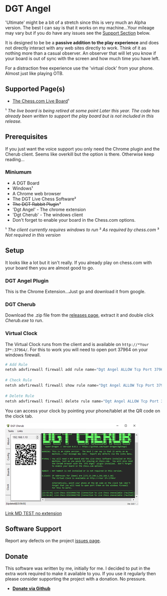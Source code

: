 # DGT Angel

'Ultimate' might be a bit of a stretch since this is very much an Alpha version.  The best I can say is that it works on my machine...Your mileage may vary but if you do have any issues see the [Support Section](#Software-Support) below.  

It is designed to be be a **passive addition to the play experience** and does not directly interact with any web sites directly to work.  Think of it as nothing more than a casual observer.  An observer that will let you know if your board is out of sync with the screen and how much time you have left.

For a distraction free experience use the 'virtual clock' from your phone.  Almost just like playing OTB.

## Supported Page(s)

- [The Chess.com Live Board](https://www.chess.com/live)¹

¹ *The live board is being retired at some point Later this year.  The code has already been written to support the play board but is not included in this release.*

## Prerequisites

If you just want the voice support you only need the Chrome plugin and the Cherub client.  Seems like overkill but the option is there. Otherwise keep reading...

### Miniumum

- A DGT Board
- Windows¹
- A Chrome web browser
- The DGT Live Chess Software²
- ~~The DGT Rabbit Plugin~~³
- 'Dgt Angel' - The chrome extension
- 'Dgt Cherub' - The windows client  
- Don't forget to enable your board in the Chess.com options.

¹ *The client currently requires windows to run*
² *As required by chess.com*
³ *Not required in this version*

## Setup

It looks like a lot but it isn't really.  If you already play on chess.com with your board then you are almost good to go.

### DGT Angel Plugin

This is the Chrome Extension...Just go and download it from google.

### DGT Cherub

Download the .zip file from the [releases page](https://github.com/Hyper-Dragon/DgtAngel/releases), extract it and double click *Cherub.exe* to run.

### Virtual Clock

The Virtual Clock runs from the client and is available on `http://*Your IP*:37964/`.  For this to work you will need to open port 37964 on your windows firewall.

``` PowerShell
# Add Rule
netsh advfirewall firewall add rule name="Dgt Angel ALLOW Tcp Port 37964" dir=in action=allow protocol=TCP localport=37964

# Check Rule
netsh advfirewall firewall show rule name="Dgt Angel ALLOW Tcp Port 37964"

# Delete Rule
netsh advfirewall firewall delete rule name="Dgt Angel ALLOW Tcp Port 37964"
```

You can access your clock by pointing your phone/tablet at the QR code on the clock tab.

![QR Code](assets/images/Help-QrCode.png "Use the QR Code")

[Link MD TEST no extension](about)

## Software Support

Report any defects on the project [issues page](https://github.com/Hyper-Dragon/DgtAngel/issues/new/choose).

## Donate

This software was written by me, initially for me.  I decided to put in the extra work required to make it available to you.  If you use it regularly then please consider supporting the project with a donation.  No pressure.

- **[Donate via Github](https://github.com/sponsors/Hyper-Dragon)**
  